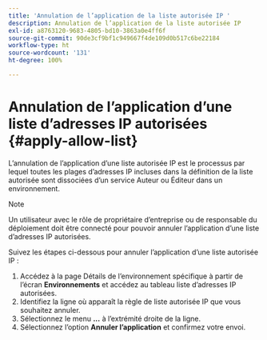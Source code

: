 ```yaml
---
title: 'Annulation de l’application de la liste autorisée IP '
description: Annulation de l’application de la liste autorisée IP
exl-id: a8763120-9683-4805-bd10-3863a0e4ff6f
source-git-commit: 90de3cf9bf1c949667f4de109d0b517c6be22184
workflow-type: ht
source-wordcount: '131'
ht-degree: 100%

---
```


# Annulation de l’application d’une liste d’adresses IP autorisées {#apply-allow-list}

L’annulation de l’application d’une liste autorisée IP est le processus par lequel toutes les plages d’adresses IP incluses dans la définition de la liste autorisée sont dissociées d’un service Auteur ou Éditeur dans un environnement.

>[!NOTE]
>Un utilisateur avec le rôle de propriétaire d’entreprise ou de responsable du déploiement doit être connecté pour pouvoir annuler l’application d’une liste d’adresses IP autorisées.

Suivez les étapes ci-dessous pour annuler l’application d’une liste autorisée IP :

1. Accédez à la page Détails de l’environnement spécifique à partir de l’écran **Environnements** et accédez au tableau liste d’adresses IP autorisées.
1. Identifiez la ligne où apparaît la règle de liste autorisée IP que vous souhaitez annuler.
1. Sélectionnez le menu **...** à l’extrémité droite de la ligne.
1. Sélectionnez l’option **Annuler l’application** et confirmez votre envoi.
